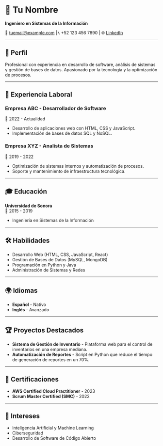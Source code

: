 # 📄 Tu Nombre 

**Ingeniero en Sistemas de la Información**  

📧 tuemail@example.com | 📞 +52 123 456 7890 | 🌐 [LinkedIn](https://linkedin.com/in/tuusuario)  

---

## 📌 Perfil  
Profesional con experiencia en desarrollo de software, análisis de sistemas y gestión de bases de datos. Apasionado por la tecnología y la optimización de procesos.

---

## 💼 Experiencia Laboral  

### **Empresa ABC - Desarrollador de Software**  
📅 2022 - Actualidad  
- Desarrollo de aplicaciones web con HTML, CSS y JavaScript.  
- Implementación de bases de datos SQL y NoSQL.  

### **Empresa XYZ - Analista de Sistemas**  
📅 2019 - 2022  
- Optimización de sistemas internos y automatización de procesos.  
- Soporte y mantenimiento de infraestructura tecnológica.  

---

## 🎓 Educación  

**Universidad de Sonora**  
📅 2015 - 2019  
- Ingeniería en Sistemas de la Información  

---

## 🛠 Habilidades  

- Desarrollo Web (HTML, CSS, JavaScript, React)  
- Gestión de Bases de Datos (MySQL, MongoDB)  
- Programación en Python y Java  
- Administración de Sistemas y Redes  

---

## 🌍 Idiomas  

- **Español** - Nativo  
- **Inglés** - Avanzado  

---

## 🏆 Proyectos Destacados  

- **Sistema de Gestión de Inventario** - Plataforma web para el control de inventarios en una empresa mediana.  
- **Automatización de Reportes** - Script en Python que reduce el tiempo de generación de reportes en un 70%.  

---

## 📜 Certificaciones  

- **AWS Certified Cloud Practitioner** - 2023  
- **Scrum Master Certified (SMC)** - 2022  

---

## 📌 Intereses  

- Inteligencia Artificial y Machine Learning  
- Ciberseguridad  
- Desarrollo de Software de Código Abierto  

